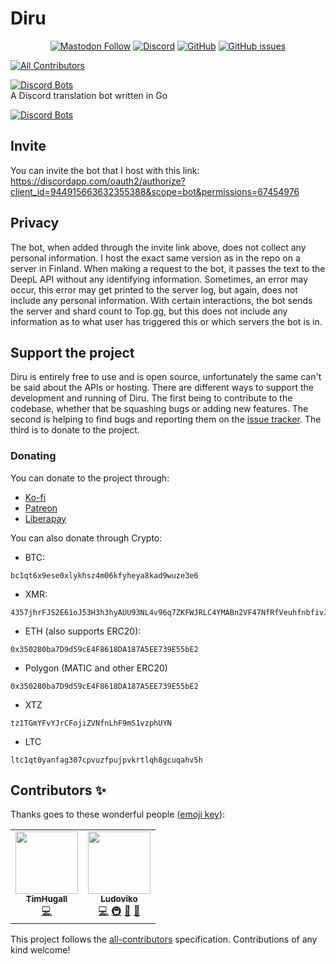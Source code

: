# Diru

<div align="center">
<a href="https://masto.nu/@Ludoviko" rel="me"><img alt="Mastodon Follow" src="https://img.shields.io/mastodon/follow/109337353066993672?color=cba6f7&domain=https%3A%2F%2Fmasto.nu&logoColor=cba6f7&style=for-the-badge&labelColor=313244&logo=mastodon"></a>
<a href="https://discord.gg/UZRyJrEPTU"><img alt="Discord" src="https://img.shields.io/discord/847533270630531132?color=b4befe&logo=discord&logoColor=b4befe&style=for-the-badge&labelColor=313244"></a>
<a href="https://github.com/Lucxjo/Diru"><img alt="GitHub" src="https://img.shields.io/github/license/Lucxjo/Diru?color=a6e3a1&style=for-the-badge&labelColor=313244"></a>
<a href="https://github.com/Lucxjo/Diru/issues"><img alt="GitHub issues" src="https://img.shields.io/github/issues-raw/Lucxjo/Diru?color=eba0ac&label=Issues&logo=gitbook&logoColor=eba0ac&style=for-the-badge&labelColor=313244"></a>
</div>

<!-- ALL-CONTRIBUTORS-BADGE:START - Do not remove or modify this section -->
[![All Contributors](https://img.shields.io/badge/all_contributors-2-orange.svg?style=flat-square)](#contributors-)
<!-- ALL-CONTRIBUTORS-BADGE:END -->
[![Discord Bots](https://top.gg/api/widget/servers/944915663632355388.svg)](https://top.gg/bot/944915663632355388)   
A Discord translation bot written in Go

[![Discord Bots](https://top.gg/api/widget/944915663632355388.svg)](https://top.gg/bot/944915663632355388)

## Invite
You can invite the bot that I host with this link: https://discordapp.com/oauth2/authorize?client_id=944915663632355388&scope=bot&permissions=67454976

## Privacy
The bot, when added through the invite link above, does not collect any personal information. I host the exact same version as in the repo on a server in Finland. When making a request to the bot, it passes the text to the DeepL API without any identifying information. Sometimes, an error may occur, this error may get printed to the server log, but again, does not include any personal information. With certain interactions, the bot sends the server and shard count to Top.gg, but this does not include any information as to what user has triggered this or which servers the bot is in.

## Support the project
Diru is entirely free to use and is open source, unfortunately the same can't be said about the APIs or hosting. There are different ways to support the development and running of Diru. The first being to contribute to the codebase, whether that be squashing bugs or adding new features. The second is helping to find bugs and reporting them on the [issue tracker](https://github.com/lucxjo/diru/issues). The third is to donate to the project.

### Donating
You can donate to the project through:
 - [Ko-fi](https://ko-fi.com/ludoviko)
 - [Patreon](https://www.patreon.com/ludoviko)
 - [Liberapay](https://liberapay.com/ludoviko)  

You can also donate through Crypto:
 - BTC:
```
bc1qt6x9ese0xlykhsz4m06kfyheya8kad9wuze3e6
```
 - XMR:
```
4357jhrFJS2E61oJ53H3h3hyAUU93NL4v96q7ZKFWJRLC4YMABn2VF47NfRfVeuhfnbfivJidSbNiL6MM4hNfXTd78KM1MR
```
 - ETH (also supports ERC20):
```
0x350280ba7D9d59cE4F8618DA187A5EE739E55bE2
```
 - Polygon (MATIC and other ERC20)
```
0x350280ba7D9d59cE4F8618DA187A5EE739E55bE2
```
 - XTZ
```
tz1TGmYFvYJrCFojiZVNfnLhF9mS1vzphUYN
```
  - LTC
```
ltc1qt0yanfag307cpvuzfpujpvkrtlqh8gcuqahv5h
```

## Contributors ✨

Thanks goes to these wonderful people ([emoji key](https://allcontributors.org/docs/en/emoji-key)):

<!-- ALL-CONTRIBUTORS-LIST:START - Do not remove or modify this section -->
<!-- prettier-ignore-start -->
<!-- markdownlint-disable -->
<table>
  <tr>
    <td align="center"><a href="https://github.com/TimHugall"><img src="https://avatars.githubusercontent.com/u/39146315?v=4?s=100" width="100px;" alt=""/><br /><sub><b>TimHugall</b></sub></a><br /><a href="https://github.com/Lucxjo/Diru/commits?author=TimHugall" title="Code">💻</a></td>
    <td align="center"><a href="https://ludoviko.ch"><img src="https://avatars.githubusercontent.com/u/4950364?v=4?s=100" width="100px;" alt=""/><br /><sub><b>Ludoviko</b></sub></a><br /><a href="https://github.com/Lucxjo/Diru/commits?author=Lucxjo" title="Code">💻</a> <a href="#infra-Lucxjo" title="Infrastructure (Hosting, Build-Tools, etc)">🚇</a> <a href="https://github.com/Lucxjo/Diru/pulls?q=is%3Apr+reviewed-by%3ALucxjo" title="Reviewed Pull Requests">👀</a> <a href="https://github.com/Lucxjo/Diru/issues?q=author%3ALucxjo" title="Bug reports">🐛</a></td>
  </tr>
</table>

<!-- markdownlint-restore -->
<!-- prettier-ignore-end -->

<!-- ALL-CONTRIBUTORS-LIST:END -->

This project follows the [all-contributors](https://github.com/all-contributors/all-contributors) specification. Contributions of any kind welcome!
